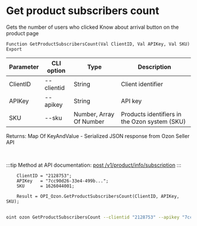 ﻿---
sidebar_position: 16
---

# Get product subscribers count
 Gets the number of users who clicked Know about arrival button on the product page



`Function GetProductSubscribersCount(Val ClientID, Val APIKey, Val SKU) Export`

  | Parameter | CLI option | Type | Description |
  |-|-|-|-|
  | ClientID | --clientid | String | Client identifier |
  | APIKey | --apikey | String | API key |
  | SKU | --sku | Number, Array Of Number | Products identifiers in the Ozon system (SKU) |

  
  Returns:  Map Of KeyAndValue - Serialized JSON response from Ozon Seller API

<br/>

:::tip
Method at API documentation: [post /v1/product/info/subscription](https://docs.ozon.ru/api/seller/#operation/ProductAPI_GetProductInfoSubscription)
:::
<br/>


```bsl title="Code example"
    ClientID = "2128753";
    APIKey   = "7cc90d26-33e4-499b...";
    SKU      = 1626044001;

    Result = OPI_Ozon.GetProductSubscribersCount(ClientID, APIKey, SKU);
```



```sh title="CLI command example"
    
oint ozon GetProductSubscribersCount --clientid "2128753" --apikey "7cc90d26-33e4-499b..." --sku %sku%

```

```json title="Result"

```
